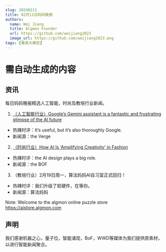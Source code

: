 ```yaml
---
slug: 20240211
title: 02月11日妈妈晚报
authors:
  name: Wei Jiang
  title: Algmon Founder
  url: https://github.com/weijiang2023
  image_url: https://github.com/weijiang2023.png
tags: [垂类大模型]
---
```


# 需自动生成的内容
## 资讯
每日妈妈晚报精选人工智能，时尚及教培行业新闻。

1. [（人工智能行业）Google’s Gemini assistant is a fantastic and frustrating glimpse of the AI future](https://www.theverge.com/24066399/google-gemini-voice-assistant-app-android)
* 热辣时评：It’s useful, but it’s also thoroughly Google.
* 新闻源：the Verge

2. [（时尚行业）How AI Is ‘Amplifying Creativity’ in Fashion](https://www.businessoffashion.com/articles/technology/ai-fashion-london-fashion-week/)
* 热辣时评：the AI design plays a big role.
* 新闻源：the BOF

3. （教培行业）2月19日周一，算法妈妈AI自习室正式回归！
* 热辣时评：我们升级了软硬件，在等你。
* 新闻源：算法妈妈

Note: Welcome to the algmon online puzzle store https://aistore.algmon.com

## 声明

我们感谢机器之心，量子位，智能涌现，BoF，WWD等媒体为我们提供原素材，以进行智能新闻聚合。